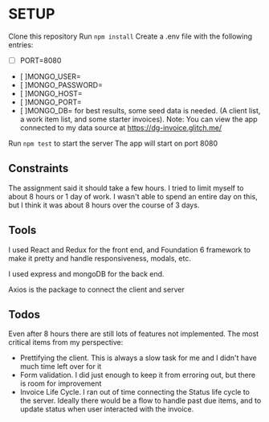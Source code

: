 # SETUP

Clone this repository
Run `npm install`
Create a .env file with the following entries:
 - [ ] PORT=8080
 - [ ]MONGO_USER=
 - [ ]MONGO_PASSWORD=
 - [ ]MONGO_HOST=
 - [ ]MONGO_PORT=
 - [ ]MONGO_DB=
 for best results, some seed data is needed.  (A client list, a work item list, and some starter invoices).  Note: You can view the app connected to my data source at https://dg-invoice.glitch.me/

Run `npm test` to start the server
The app will start on port 8080


## Constraints

The assignment said it should take a few hours.  I tried to limit myself to about 8 hours or 1 day of work.  I wasn't able to spend an entire day on this, but I think it was about 8 hours over the course of 3 days.

## Tools

I used React and Redux for the front end, and Foundation 6 framework to make it pretty and handle responsiveness, modals, etc.

I used express and mongoDB for the back end.

Axios is the package to connect the client and server


## Todos

Even after 8 hours there are still lots of features not implemented.  The most critical items from my perspective:
  * Prettifying the client.  This is always a slow task for me and I didn't have much time left over for it
  * Form validation.  I did just enough to keep it from erroring out, but there is room for improvement
  * Invoice Life Cycle.  I ran out of time connecting the Status life cycle to the server.  Ideally there would be a flow to handle past due items, and to update status when user interacted with the invoice.  
